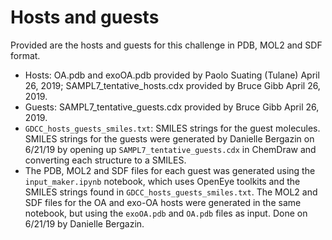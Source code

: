 # Hosts and guests
Provided are the hosts and guests for this challenge in PDB, MOL2 and SDF format.
- Hosts: OA.pdb and exoOA.pdb provided by Paolo Suating (Tulane) April 26, 2019; SAMPL7_tentative_hosts.cdx provided by Bruce Gibb April 26, 2019.
- Guests: SAMPL7_tentative_guests.cdx provided by Bruce Gibb April 26, 2019.
- `GDCC_hosts_guests_smiles.txt`: SMILES strings for the guest molecules. SMILES strings for the guests were generated by Danielle Bergazin on 6/21/19 by opening up `SAMPL7_tentative_guests.cdx` in ChemDraw and converting each structure to a SMILES.
- The PDB, MOL2 and SDF files for each guest was generated using the `input_maker.ipynb` notebook, which uses OpenEye toolkits and the SMILES strings found in `GDCC_hosts_guests_smiles.txt`. The MOL2 and SDF files for the OA and exo-OA hosts were generated in the same notebook, but using the `exoOA.pdb` and `OA.pdb` files as input. Done on 6/21/19 by Danielle Bergazin.
